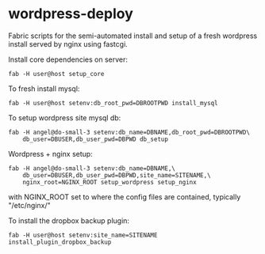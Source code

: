 wordpress-deploy
==============

Fabric scripts for the semi-automated install and setup of a fresh wordpress 
install served by nginx using fastcgi.

Install core dependencies on server:

    fab -H user@host setup_core

To fresh install mysql:

    fab -H user@host setenv:db_root_pwd=DBROOTPWD install_mysql

To setup wordpress site mysql db:

    fab -H angel@do-small-3 setenv:db_name=DBNAME,db_root_pwd=DBROOTPWD\
        db_user=DBUSER,db_user_pwd=DBPWD db_setup

Wordpress + nginx setup:

    fab -H angel@do-small-3 setenv:db_name=DBNAME,\
        db_user=DBUSER,db_user_pwd=DBPWD,site_name=SITENAME,\
        nginx_root=NGINX_ROOT setup_wordpress setup_nginx
        
with NGINX_ROOT set to where the config files are contained, typically "/etc/nginx/"

To install the dropbox backup plugin:
    
    fab -H user@host setenv:site_name=SITENAME install_plugin_dropbox_backup
